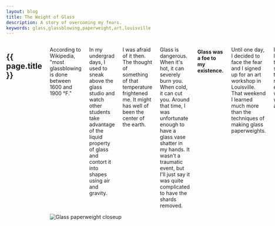 ```yaml
---
layout: blog
title: The Weight of Glass
description: A story of overcoming my fears.
keywords: glass,glassblowing,paperweight,art,louisville
---
```


<div class="sixteen columns">
<h2>{{ page.title }}</h2>
<div class="row clearfix">
<div class="eight columns alpha">
<p>According to Wikipedia, "most glassblowing is done between 1600 and 1900 °F."</p>
<p>In my undergrad days, I used to sneak above the glass studio and watch other students take advantage of the liquid property of glass and contort it into shapes using air and gravity.</p>
<p>I was afraid of it then. The thought of something of that temperature frightened me. It might has well of been the center of the earth.</p>
<p>Glass is dangerous. When it's hot, it can severely burn you. When cold, it can cut you. Around that time, I was unfortunate enough to have a glass vase shatter in my hands. It wasn't a traumatic event, but I'll just say it was quite complicated to have the shards removed.</p>
</div>
<div class="eight columns omega"><img class="c1" src="http://dl.dropbox.com/u/15031981/Blog/paperweightCloseup.jpg" alt="Glass paperweight closeup"></div>
</div>
<h4>Glass was a foe to my existence.</h4>
<p>Until one day, I decided to face the fear and I signed up for an art workshop in Louisville. That weekend I learned much more than the techniques of making glass paperweights.</p>
<p>I learned that we should take risks even when we are afraid.</p>
<p>Something much more beautiful than what you could have ever imagined may result.</p>
<div class="row clearfix">
<div class="three columns"> </div>
<div class="nine columns"><img class="c2" src="http://dl.dropbox.com/u/15031981/Blog/paperweightGlowing.jpg" alt="Glass paperweight by Ashley Greer"></div>
<div class="three columns"></div>
</div>
<small>See more photos on my Google+ photo album, <a href="https://plus.google.com/photos/100546116795421940200/albums/5712863916944634417">Paperweights</a>.<br>
1. "Glassblowing." <em>Wikipedia, The Free Encyclopedia.</em> Wikimedia Foundation, Inc. 21 Feb 2012. Web. 24 Feb 2012. <a href="http://en.wikipedia.org/wiki/Glassblowing">http://en.wikipedia.org/wiki/Glassblowing</a>.</small></div>

